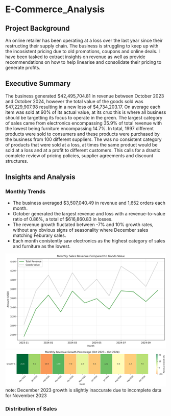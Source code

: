 # E-Commerce_Analysis

## Project Background

An online retailer has been operating at a loss over the last year since their restructing their supply chain. The business is struggling to keep up with the incosistent pricing due to old promotions, coupons and online deals. I have been tasked to extract insights on revenue as well as provide recommendations on how to help linearise and consolidate their pricing to generate profits.

## Executive Summary

The business generated $42,495,704.81 in revenue between October 2023 and October 2024, however the total value of the goods sold was $47,229,907.98 resulting in a new loss of $4,734,203.17. On average each item was sold at 90% of its actual value, at its crux this is where all business should be targetting its focus to operate in the green. The largest category of sales came from electronics encompassing 35.9% of total revenue with the lowest being furniture encompassing 14.7%. In total, 1997 different products were sold to consumers and these products were purchased by the business from 100 different suppliers. The was no consistent category of products that were sold at a loss, at times the same product would be sold at a loss and at a profit to different customers. This calls for a drastic complete review of pricing policies, supplier agreements and discount structures.

## Insights and Analysis

### Monthly Trends
- The business averaged $3,507,040.49 in revenue and 1,652 orders each month.
- October generated the largest revenue and loss with a revenue-to-value ratio of 0.86%, a total of $616,860.83 in losses.
- The revenue growth fluctated between -7% and 10% growth rates, without any obvious signs of seasonality where December sales matching Feburary sales.
- Each month conistently saw electronics as the highest category of sales and furniture as the lowest.

![Monthly Metrics](Images/Monthly_Sales_Revenue_Compared_to_Goods_Value.png)
![monthly_growth_heatmap](Images/monthly_revenue_growth.png)
note: December 2023 growth is slightly inaccurate due to incomplete data for November 2023

### Distribution of Sales
